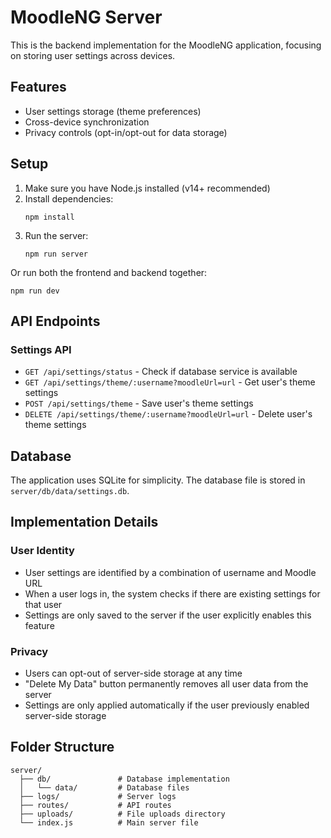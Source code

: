 # MoodleNG Server

This is the backend implementation for the MoodleNG application, focusing on storing user settings across devices.

## Features

- User settings storage (theme preferences)
- Cross-device synchronization
- Privacy controls (opt-in/opt-out for data storage)

## Setup

1. Make sure you have Node.js installed (v14+ recommended)
2. Install dependencies:
   ```
   npm install
   ```
3. Run the server:
   ```
   npm run server
   ```
   
Or run both the frontend and backend together:
```
npm run dev
```

## API Endpoints

### Settings API

- `GET /api/settings/status` - Check if database service is available
- `GET /api/settings/theme/:username?moodleUrl=url` - Get user's theme settings
- `POST /api/settings/theme` - Save user's theme settings
- `DELETE /api/settings/theme/:username?moodleUrl=url` - Delete user's theme settings

## Database

The application uses SQLite for simplicity. The database file is stored in `server/db/data/settings.db`.

## Implementation Details

### User Identity

- User settings are identified by a combination of username and Moodle URL
- When a user logs in, the system checks if there are existing settings for that user
- Settings are only saved to the server if the user explicitly enables this feature

### Privacy

- Users can opt-out of server-side storage at any time
- "Delete My Data" button permanently removes all user data from the server
- Settings are only applied automatically if the user previously enabled server-side storage

## Folder Structure

```
server/
  ├── db/               # Database implementation
  │   └── data/         # Database files
  ├── logs/             # Server logs
  ├── routes/           # API routes
  ├── uploads/          # File uploads directory
  └── index.js          # Main server file
``` 